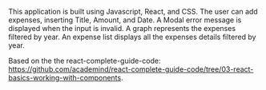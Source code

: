 This application is built using Javascript, React, and CSS.
The user can add expenses, inserting Title, Amount, and Date.
A Modal error message is displayed when the input is invalid.
A graph represents the expenses filtered by year.
An expense list displays all the expenses details filtered by year.

Based on the the react-complete-guide-code: https://github.com/academind/react-complete-guide-code/tree/03-react-basics-working-with-components.
